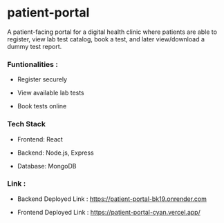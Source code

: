 # patient-portal
A patient-facing portal for a digital health clinic where patients are able to register, view lab test catalog, book a test, and later view/download a dummy test report. 


### Funtionalities : 

- Register securely

- View available lab tests

- Book tests online

### Tech Stack
- Frontend: React

- Backend: Node.js, Express

- Database: MongoDB


### Link : 
- Backend Deployed Link : https://patient-portal-bk19.onrender.com

- Frontend Deployed Link : https://patient-portal-cyan.vercel.app/
